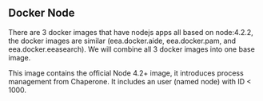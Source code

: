 ## Docker Node

There are 3 docker images that have nodejs apps all based on node:4.2.2, the docker images are similar (eea.docker.aide, eea.docker.pam, and eea.docker.eeasearch). 
We will combine all 3 docker images into one base image. 

This image contains the official Node 4.2+ image, it introduces process management from Chaperone. It includes an user (named node) with ID < 1000.
